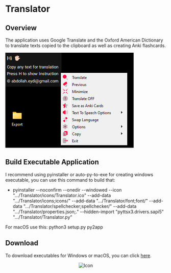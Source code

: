 # Translator

## Overview

The application uses Google Translate and the Oxford American Dictionary to translate texts copied to the clipboard as well as creating Anki flashcards.

![Untitled](images/start.png)

## Build Executable Application

I recommend using pyinstaller or auto-py-to-exe for creating windows executable, you can use this command to build that:

- pyinstaller --noconfirm --onedir --windowed --icon ".../Translator/icons/Translator.ico" --add-data ".../Translator/icons;icons/" --add-data ".../Translator/font;font/" --add-data ".../Translator/spellchecker;spellchecker/" --add-data ".../Translator/properties.json;." --hidden-import "pyttsx3.drivers.sapi5" ".../Translator/Translator.py”

For macOS use this: python3 setup.py py2app

## Download

To download executables for Windows or macOS, you can click [here](https://drive.google.com/drive/folders/1YyON-YMzFWy4gale_wVo0c9PEwDv11Jz?usp=sharing).

<p align="center">
  <img src="/icons/Translator.ico" width="350" title="Icon">
</p>